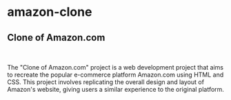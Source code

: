 # amazon-clone
<h2>Clone of Amazon.com</h2>
<br>
<p>
  The "Clone of Amazon.com" project is a web development project that aims to recreate the popular e-commerce platform Amazon.com using HTML and CSS. This project involves replicating the overall design and layout 
  of Amazon's website, giving users a similar experience to the original platform.
</p>
